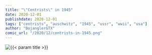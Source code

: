 ```yaml
---
title: "\"Centrists\" in 1945"
date: 2020-12-01
publishdate: 2020-12-01
tags: ["centrists", "auschwitz", "1945", "ussr", "wwii", "usa"]
author: "BojanglerGTX"
comic_url: "/2020/12/centrists-in-1945.png"
---
```


<img alt="{{< param title >}}" class="comic" src="{{< param comic_url >}}" >
